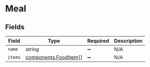 # Meal


## Fields

| Field                                                        | Type                                                         | Required                                                     | Description                                                  |
| ------------------------------------------------------------ | ------------------------------------------------------------ | ------------------------------------------------------------ | ------------------------------------------------------------ |
| `name`                                                       | *string*                                                     | :heavy_minus_sign:                                           | N/A                                                          |
| `items`                                                      | [components.FoodItem](../../models/components/fooditem.md)[] | :heavy_minus_sign:                                           | N/A                                                          |
